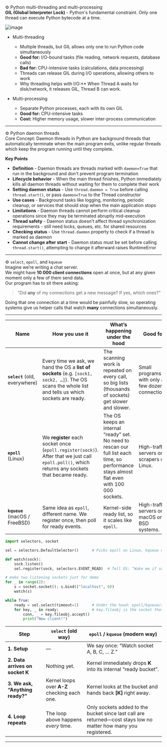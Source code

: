 ⚙️ Python multi-threading and multi-processing  
**GIL (Global Interpreter Lock)** - Python's fundamental constraint. Only one thread can execute Python bytecode at a time.

![image](https://github.com/user-attachments/assets/d25bec96-cb94-407e-aa2a-8dcd42cb7348)

- Multi-threading
    - Multiple threads, but GIL allows only one to run Python code simultaneously
    - **Good for:** I/O-bound tasks (file reading, network requests, database calls)
    - **Bad for:** CPU-intensive tasks (calculations, data processing)
    - Threads can release GIL during I/O operations, allowing others to work
    - Why threading helps with I/O:** When Thread A waits for disk/network, it releases GIL, Thread B can work.

- Multi-processing
    - Separate Python processes, each with its own GIL
    - **Good for:** CPU-intensive tasks
    - **Cost:** Higher memory usage, slower inter-process communication

<hr width="100%" size="2" color="#007acc" noshade>

⚙️ Python daemon threads    
Core Concept: Daemon threads in Python are background threads that automatically terminate when the main program exits, unlike regular threads which keep the program running until they complete.

**Key Points**
- **Definition** - Daemon threads are threads marked with `daemon=True` that run in the background and don't prevent program termination
- **Lifecycle behavior** - When the main thread finishes, Python immediately kills all daemon threads without waiting for them to complete their work
- **Setting daemon status** - Use `thread.daemon = True` before calling `thread.start()`, or pass `daemon=True` to the Thread constructor
- **Use cases** - Background tasks like logging, monitoring, periodic cleanup, or services that should stop when the main application stops
- **Limitations** - Daemon threads cannot perform critical cleanup operations since they may be terminated abruptly mid-execution
- **Thread safety** - Daemon status doesn't affect thread synchronization requirements - still need locks, queues, etc. for shared resources
- **Checking status** - Use `thread.daemon` property to check if a thread is marked as daemon
- **Cannot change after start** - Daemon status must be set before calling `thread.start()`, attempting to change it afterward raises RuntimeError

<hr width="100%" size="2" color="#007acc" noshade>

⚙️ `select`, `epoll`, and `kqueue`  
Imagine we’re writing a chat server.  
We might have **10 000 client connections** open at once, but at any given moment only a few of them send data.  
Our program has to sit there asking:

> “Did **any** of my connections get a new message? If yes, which ones?”

Doing that one connection at a time would be painfully slow, so operating systems give us helper calls that watch **many** connections simultaneously.  

---

| Name                           | How you use it                                                                                                                                           | What’s happening under the hood                                                                                                               | Good for                                          |
| ------------------------------ | -------------------------------------------------------------------------------------------------------------------------------------------------------- | --------------------------------------------------------------------------------------------------------------------------------------------- | ------------------------------------------------- |
| **`select`** (old, everywhere) | Every time we ask, we hand the OS a **list of sockets** (e.g. `[sock1, sock2, …]`). The OS scans the whole list and tells us which sockets are ready. | The scanning work is repeated on every call, so big lists (thousands of sockets) get slower and slower.                                       | Small programs with only a few dozen connections. |
| **`epoll`** (Linux)            | We **register** each socket once (`epoll.register(sock)`). After that we just call `epoll.poll()`, which returns any sockets that became ready.        | The OS keeps an internal “ready” set. No need to rescan our full list each time, so performance stays almost flat even with 100 000 sockets. | High-traffic servers or scrapers on Linux.        |
| **`kqueue`** (macOS / FreeBSD) | Same idea as `epoll`, different name. We register once, then poll for ready events.                                                                     | Kernel-side ready list, so it scales like `epoll`.                                                                                            | High-traffic servers on macOS or BSD systems.     |

```python
import selectors, socket

sel = selectors.DefaultSelector()      # Picks epoll on Linux, kqueue on macOS

def watch(sock):
    sock.listen()
    sel.register(sock, selectors.EVENT_READ)  # Tell OS: “Wake me if someone connects.”

# make two listening sockets just for demo
for _ in range(2):
    s = socket.socket(); s.bind(("localhost", 0))
    watch(s)

while True:
    ready = sel.select(timeout=1)      # Under the hood: epoll/kqueue/select
    for key, _ in ready:               # key.fileobj is the socket that’s ready
        conn, _ = key.fileobj.accept()
        print("New client!")
```

| Step                              | `select` (old way)                           | `epoll` / `kqueue` (modern way)                                                                                 |
| --------------------------------- | -------------------------------------------- | --------------------------------------------------------------------------------------------------------------- |
| **1. Setup**                      | —                                            | We say once: “Watch socket A, B, C, … Z.”                                                                      |
| **2. Data arrives on socket K**   | Nothing yet.                                 | Kernel immediately drops **K** into its internal “ready bucket”.                                                |
| **3. We ask, “Anything ready?”** | Kernel loops over **A-Z** checking each one. | Kernel looks at the bucket and hands back **\[K]** right away.                                                  |
| **4. Loop repeats**               | The loop above happens *every* time.         | Only sockets added to the bucket since last call are returned—cost stays low no matter how many you registered. |

<hr width="100%" size="2" color="#007acc" noshade>
